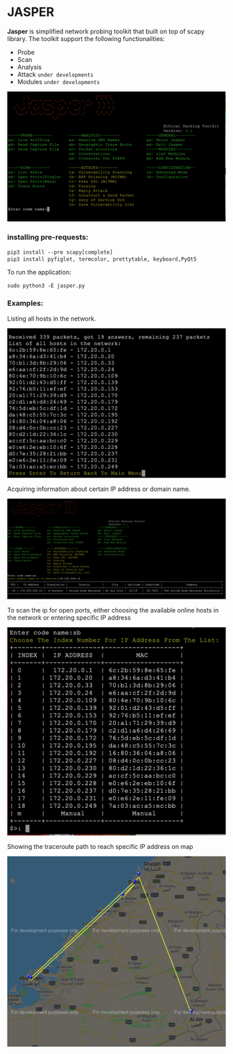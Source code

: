 # JASPER
**Jasper** is simplified network probing toolkit that built on top of scapy library. The toolkit support the following functionalities:
* Probe
* Scan
* Analysis
* Attack `under developments`
* Modules `under developments`

![mainmenue](screenshots/ScreenShot2021-07-16_mainmenu.png)

### installing pre-requests:

```
pip3 install --pre scapy[complete]
pip3 install pyfiglet, termcolor, prettytable, keyboard,PyQt5
```
To run the application:
```
sudo python3 -E jasper.py

```
### Examples:
Listing all hosts in the network.

![listingHosts](screenshots/ScreenShot2021-07-16_listHosts.png)

Acquiring information about certain IP address or domain name.

![dnsresolve](screenshots/ScreenShot2021-07-16_DNS.png)

To scan the ip for open ports, either choosing the available online hosts in the network or entering specific IP address

![portscan](screenshots/ScreenShot2021-07-16_sb.png)

Showing the traceroute path to reach specific IP address on map

![geolocation](screenshots/ScreenShot2021-07-16_geolocation.png)


